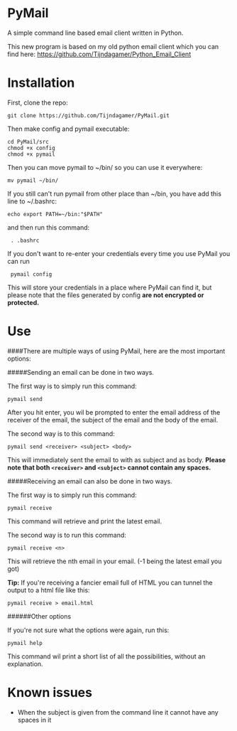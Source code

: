 # PyMail
A simple command line based email client written in Python.

This new program is based on my old python email client which you can find here: https://github.com/Tijndagamer/Python_Email_Client

# Installation

First, clone the repo:

    git clone https://github.com/Tijndagamer/PyMail.git
    
Then make config and pymail executable:

    cd PyMail/src
    chmod +x config
    chmod +x pymail
    
Then you can move pymail to ~/bin/ so you can use it everywhere:

    mv pymail ~/bin/

If you still can't run pymail from other place than ~/bin, you have add this line to ~/.bashrc:

    echo export PATH=~/bin:"$PATH"
    
and then run this command:

     . .bashrc
    
If you don't want to re-enter your credentials every time you use PyMail you can run

     pymail config
     
This will store your credentials in a place where PyMail can find it, but please note that the files generated by config **are not encrypted or protected.** 

# Use

####There are multiple ways of using PyMail, here are the most important options:

#####Sending an email can be done in two ways.

The first way is to simply run this command:

    pymail send
    
After you hit enter, you wil be prompted to enter the email address of the receiver of the email, the subject of the email and the body of the email.

The second way is to this command:

    pymail send <receiver> <subject> <body>
    
This will immediately sent the email to <receiver> with <subject> as subject and <body> as body.
**Please note that both `<receiver>` and `<subject>` cannot contain any spaces.**

#####Receiving an email can also be done in two ways.

The first way is to simply run this command:

    pymail receive
    
This command will retrieve and print the latest email.

The second way is to run this command:

    pymail receive <n>
    
This will retrieve the nth email in your email. (-1 being the latest email you got)

**Tip:** If you're receiving a fancier email full of HTML you can tunnel the output to a html file like this:

    pymail receive > email.html

######Other options

If you're not sure what the options were again, run this:

    pymail help
    
This command wil print a short list of all the possibilities, without an explanation.

# Known issues

* When the subject is given from the command line it cannot have any spaces in it
